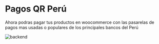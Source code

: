# Pagos QR Perú
Ahora podras pagar tus productos en woocommerce con las pasarelas de pagos mas usadas o populares de los principales bancos del Perú

![backend](https://i.imgur.com/xiakkyd.png)
